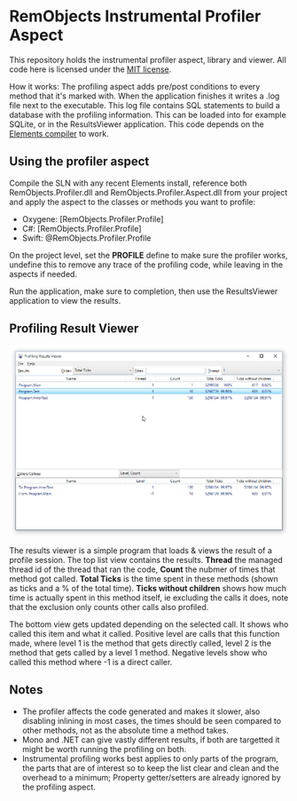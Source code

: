# RemObjects Instrumental Profiler Aspect


This repository holds the instrumental profiler aspect, library and viewer. All code here is licensed under the [MIT license](LICNSE.md).

How it works:
The profiling aspect adds pre/post conditions to every method that it's marked with. When the application finishes it writes a .log file next to the executable. This log file contains SQL statements to build a database with the profiling information. This can be loaded into for example SQLite, or in the ResultsViewer application. This code depends on the [Elements compiler](http://elementscompiler.com) to work.

## Using the profiler aspect
Compile the SLN with any recent Elements install, reference both RemObjects.Profiler.dll and RemObjects.Profiler.Aspect.dll from your project and apply the aspect to the classes or methods you want to profile: 

* Oxygene: \[RemObjects.Profiler.Profile\]
* C#: \[RemObjects.Profiler.Profile\]
* Swift: @RemObjects.Profiler.Profile

On the project level, set the **PROFILE** define to make sure the profiler works, undefine this to remove any trace of the profiling code, while leaving in the aspects if needed.

Run the application, make sure to completion, then use the ResultsViewer application to view the results.

## Profiling Result Viewer

![Profiler Screenshot](Profiler.png)

The results viewer is a simple program that loads & views the result of a profile session. The top list view contains the results. **Thread** the managed thread id of the thread that ran the code, **Count** the nubmer of times that method got called. **Total Ticks** is the time spent in these methods (shown as ticks and a % of the total time). **Ticks without children** shows how much time is actually spent in this method itself, ie excluding the calls it does, note that the exclusion only counts other calls also profiled.


The bottom view gets updated depending on the selected call. It shows who called this item and what it called. Positive level are calls that this function made, where level 1 is the method that gets directly called, level 2 is the method that gets called by a level 1 method. Negative levels show who called this method where -1 is a direct caller.

## Notes

* The profiler affects the code generated and makes it slower, also disabling inlining in most cases, the times should be seen compared to other methods, not as the absolute time a method takes.
* Mono and .NET can give vastly different results, if both are targetted it might be worth running the profiling on both.
* Instrumental profiling works best applies to only parts of the program, the parts that are of interest so to keep the list clear and clean and the overhead to a minimum; Property getter/setters are already ignored by the profiling aspect.
